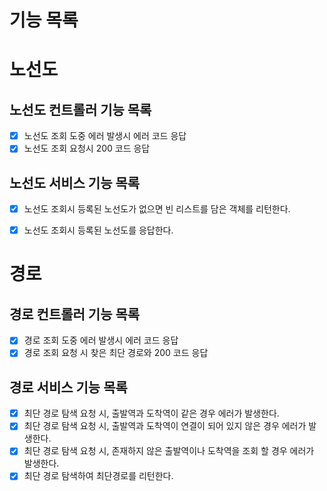 # 기능 목록 

# 노선도

## 노선도 컨트롤러 기능 목록

- [X] 노선도 조회 도중 에러 발생시 에러 코드 응답
- [X] 노선도 조회 요청시 200 코드 응답

## 노선도 서비스 기능 목록

- [X] 노선도 조회시 등록된 노선도가 없으면 빈 리스트를 담은 객체를 리턴한다.
- [X] 노선도 조회시 등록된 노선도를 응답한다.


# 경로

## 경로 컨트롤러 기능 목록
- [X] 경로 조회 도중 에러 발생시 에러 코드 응답
- [X] 경로 조회 요청 시 찾은 최단 경로와 200 코드 응답

## 경로 서비스 기능 목록
- [X] 최단 경로 탐색 요청 시, 출발역과 도착역이 같은 경우 에러가 발생한다.
- [X] 최단 경로 탐색 요청 시, 출발역과 도착역이 연결이 되어 있지 않은 경우 에러가 발생한다.
- [X] 최단 경로 탐색 요청 시, 존재하지 않은 출발역이나 도착역을 조회 할 경우 에러가 발생한다.
- [X] 최단 경로 탐색하여 최단경로를 리턴한다.
